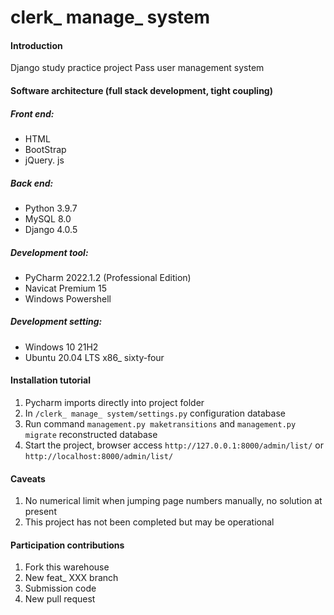 # clerk_ manage_ system

#### Introduction

Django study practice project
Pass user management system

#### Software architecture (full stack development, tight coupling)

##### Front end:

- HTML
- BootStrap
- jQuery. js

##### Back end:

- Python 3.9.7
- MySQL 8.0
- Django 4.0.5

##### Development tool:

- PyCharm 2022.1.2 (Professional Edition)
- Navicat Premium 15
- Windows Powershell

##### Development setting:

- Windows 10 21H2
- Ubuntu 20.04 LTS x86_ sixty-four

#### Installation tutorial

1. Pycharm imports directly into project folder
2. In `/clerk_ manage_ system/settings.py` configuration database
3. Run command `management.py maketransitions` and `management.py migrate` reconstructed database
4. Start the project, browser access `http://127.0.0.1:8000/admin/list/` or `http://localhost:8000/admin/list/`

#### Caveats

1. No numerical limit when jumping page numbers manually, no solution at present
2. This project has not been completed but may be operational

#### Participation contributions

1. Fork this warehouse
2. New feat_ XXX branch
3. Submission code
4. New pull request